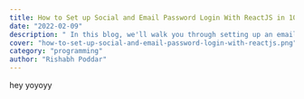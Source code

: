 ```yaml
---
title: How to Set up Social and Email Password Login With ReactJS in 10 Minute
date: "2022-02-09"
description: " In this blog, we'll walk you through setting up an email-password authentication with popular social providers like Google, GitHub, and Apple using SuperTokens on a ReactJS application with ExpressJS as the backend."
cover: "how-to-set-up-social-and-email-password-login-with-reactjs.png"
category: "programming"
author: "Rishabh Poddar"
---
```


hey yoyoyy